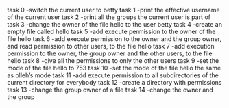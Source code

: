 task 0 -switch the current user to betty
task 1 -print the effective username of the current user
task 2 -print all the groups the current user is part of
task 3 -change the owner of the file hello to the user betty
task 4 -create an empty file called hello
task 5 -add execute permission to the owner of the file hello
task 6 -add execute permission to the owner and the group owner, and read permission to other users, to the file hello
task 7 -add execution permission to the owner, the group owner and the other users, to the file hello
task 8 -give all the permissions to only the other users
task 9 -set the mode of the file hello to 753
task 10 -set the mode of the file hello the same as olleh’s mode
task 11 -add execute permission to all subdirectories of the current directory for everybody
task 12 -create a directory with permissions
task 13 -change the group owner of a file
task 14 -change the owner and the group
